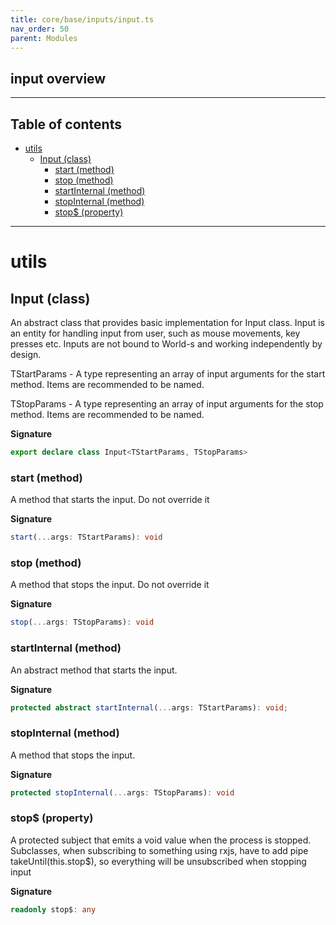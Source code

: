 ```yaml
---
title: core/base/inputs/input.ts
nav_order: 50
parent: Modules
---
```


## input overview

---

<h2 class="text-delta">Table of contents</h2>

- [utils](#utils)
  - [Input (class)](#input-class)
    - [start (method)](#start-method)
    - [stop (method)](#stop-method)
    - [startInternal (method)](#startinternal-method)
    - [stopInternal (method)](#stopinternal-method)
    - [stop$ (property)](#stop-property)

---

# utils

## Input (class)

An abstract class that provides basic implementation for Input class.
Input is an entity for handling input from user, such as mouse movements, key presses etc.
Inputs are not bound to World-s and working independently by design.

TStartParams - A type representing an array of input arguments for the start method. Items are recommended to be named.

TStopParams - A type representing an array of input arguments for the stop method. Items are recommended to be named.

**Signature**

```ts
export declare class Input<TStartParams, TStopParams>
```

### start (method)

A method that starts the input. Do not override it

**Signature**

```ts
start(...args: TStartParams): void
```

### stop (method)

A method that stops the input. Do not override it

**Signature**

```ts
stop(...args: TStopParams): void
```

### startInternal (method)

An abstract method that starts the input.

**Signature**

```ts
protected abstract startInternal(...args: TStartParams): void;
```

### stopInternal (method)

A method that stops the input.

**Signature**

```ts
protected stopInternal(...args: TStopParams): void
```

### stop$ (property)

A protected subject that emits a void value when the process is stopped.
Subclasses, when subscribing to something using rxjs, have to add pipe takeUntil(this.stop$),
so everything will be unsubscribed when stopping input

**Signature**

```ts
readonly stop$: any
```
